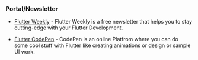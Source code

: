 ### Portal/Newsletter

- [Flutter Weekly](https://flutterweekly.news) - Flutter Weekly is a free newsletter that helps you to stay cutting-edge with your Flutter Development.

- [Flutter CodePen](https://codepen.io/flutter) - CodePen is an online Platfrom where you can do some cool stuff with Flutter like creating animations or design or sample UI work.
